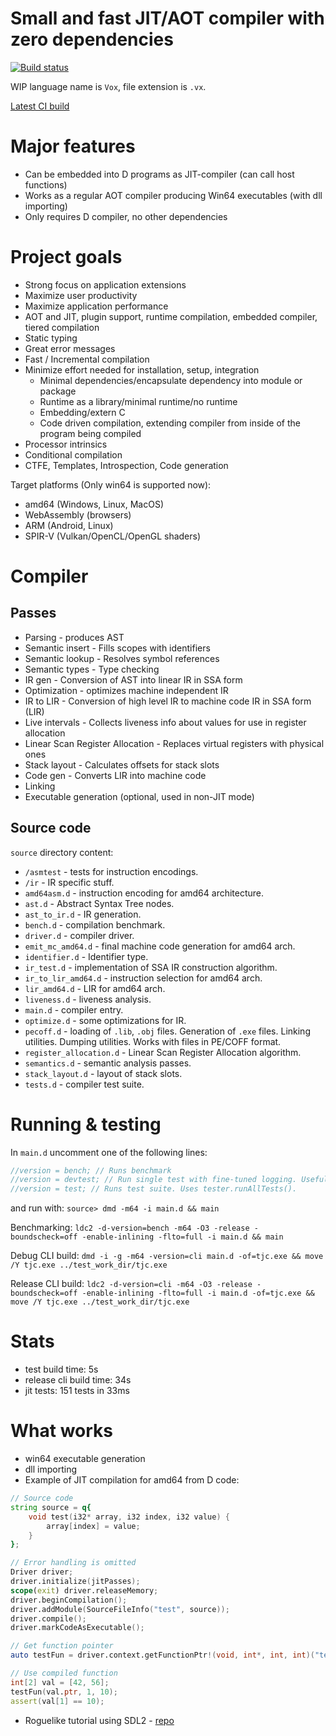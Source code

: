 # Small and fast JIT/AOT compiler with zero dependencies

[![Build status](https://ci.appveyor.com/api/projects/status/3os1s4a34hl83r0b?svg=true)](https://ci.appveyor.com/project/MrSmith33/tiny-jit)

WIP language name is `Vox`, file extension is `.vx`.

[Latest CI build](https://github.com/MrSmith33/tiny_jit/releases/tag/CI)

# Major features

- Can be embedded into D programs as JIT-compiler (can call host functions)
- Works as a regular AOT compiler producing Win64 executables (with dll importing)
- Only requires D compiler, no other dependencies

# Project goals

- Strong focus on application extensions
- Maximize user productivity
- Maximize application performance
- AOT and JIT, plugin support, runtime compilation, embedded compiler, tiered compilation
- Static typing
- Great error messages
- Fast / Incremental compilation
- Minimize effort needed for installation, setup, integration
    - Minimal dependencies/encapsulate dependency into module or package
    - Runtime as a library/minimal runtime/no runtime
    - Embedding/extern C
    - Code driven compilation, extending compiler from inside of the program being compiled
- Processor intrinsics
- Conditional compilation
- CTFE, Templates, Introspection, Code generation

Target platforms (Only win64 is supported now):
- amd64 (Windows, Linux, MacOS)
- WebAssembly (browsers)
- ARM (Android, Linux)
- SPIR-V (Vulkan/OpenCL/OpenGL shaders)

# Compiler

## Passes

* Parsing - produces AST
* Semantic insert - Fills scopes with identifiers
* Semantic lookup - Resolves symbol references
* Semantic types - Type checking
* IR gen - Conversion of AST into linear IR in SSA form
* Optimization - optimizes machine independent IR
* IR to LIR - Conversion of high level IR to machine code IR in SSA form (LIR)
* Live intervals - Collects liveness info about values for use in register allocation
* Linear Scan Register Allocation - Replaces virtual registers with physical ones
* Stack layout - Calculates offsets for stack slots
* Code gen - Converts LIR into machine code
* Linking
* Executable generation (optional, used in non-JIT mode)


## Source code

`source` directory content:

* `/asmtest` - tests for instruction encodings.
* `/ir` - IR specific stuff.
* `amd64asm.d` - instruction encoding for amd64 architecture.
* `ast.d` - Abstract Syntax Tree nodes.
* `ast_to_ir.d` - IR generation.
* `bench.d` - compilation benchmark.
* `driver.d` - compiler driver.
* `emit_mc_amd64.d` - final machine code generation for amd64 arch.
* `identifier.d` - Identifier type.
* `ir_test.d` - implementation of SSA IR construction algorithm.
* `ir_to_lir_amd64.d` - instruction selection for amd64 arch.
* `lir_amd64.d` - LIR for amd64 arch.
* `liveness.d` - liveness analysis.
* `main.d` - compiler entry.
* `optimize.d` - some optimizations for IR.
* `pecoff.d` - loading of `.lib`, `.obj` files. Generation of `.exe` files. Linking utilities. Dumping utilities. Works with files in PE/COFF format.
* `register_allocation.d` - Linear Scan Register Allocation algorithm.
* `semantics.d` - semantic analysis passes.
* `stack_layout.d` - layout of stack slots.
* `tests.d` - compiler test suite.

# Running & testing

In `main.d` uncomment one of the following lines:
```D
//version = bench; // Runs benchmark
//version = devtest; // Run single test with fine-tuned logging. Useful for development. Uses tester.runDevTests(). Toggle options there for precise analisys while developing.
//version = test; // Runs test suite. Uses tester.runAllTests().
```

and run with: `source> dmd -m64 -i main.d && main`

Benchmarking:
    `ldc2 -d-version=bench -m64 -O3 -release -boundscheck=off -enable-inlining -flto=full -i main.d && main`

Debug CLI build:
    `dmd -i -g -m64 -version=cli main.d -of=tjc.exe && move /Y tjc.exe ../test_work_dir/tjc.exe`
    
Release CLI build:
    `ldc2 -d-version=cli -m64 -O3 -release -boundscheck=off -enable-inlining -flto=full -i main.d -of=tjc.exe && move /Y tjc.exe ../test_work_dir/tjc.exe`

# Stats

- test build time: 5s
- release cli build time: 34s
- jit tests: 151 tests in 33ms

# What works

- win64 executable generation
- dll importing
- Example of JIT compilation for amd64 from D code:
```D
// Source code
string source = q{
    void test(i32* array, i32 index, i32 value) {
        array[index] = value;
    }
};

// Error handling is omitted
Driver driver;
driver.initialize(jitPasses);
scope(exit) driver.releaseMemory;
driver.beginCompilation();
driver.addModule(SourceFileInfo("test", source));
driver.compile();
driver.markCodeAsExecutable();

// Get function pointer
auto testFun = driver.context.getFunctionPtr!(void, int*, int, int)("test");

// Use compiled function
int[2] val = [42, 56];
testFun(val.ptr, 1, 10);
assert(val[1] == 10);
```

- Roguelike tutorial using SDL2 - [repo](https://github.com/MrSmith33/rltut_2019)
